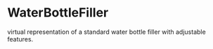 # WaterBottleFiller
virtual representation of a standard water bottle filler with adjustable features. 
